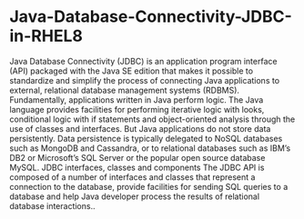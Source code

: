 # Java-Database-Connectivity-JDBC-in-RHEL8
Java Database Connectivity (JDBC) is an application program interface (API) packaged with the Java SE edition that makes it possible to standardize and simplify the process of connecting Java applications to external, relational database management systems (RDBMS).   Fundamentally, applications written in Java perform logic. The Java language provides facilities for performing iterative logic with looks, conditional logic with if statements and object-oriented analysis through the use of classes and interfaces. But Java applications do not store data persistently. Data persistence is typically delegated to NoSQL databases such as MongoDB and Cassandra, or to relational databases such as IBM’s DB2 or Microsoft’s SQL Server or the popular open source database MySQL.  JDBC interfaces, classes and components The JDBC API is composed of a number of interfaces and classes that represent a connection to the database, provide facilities for sending SQL queries to a database and help Java developer process the results of relational database interactions..

